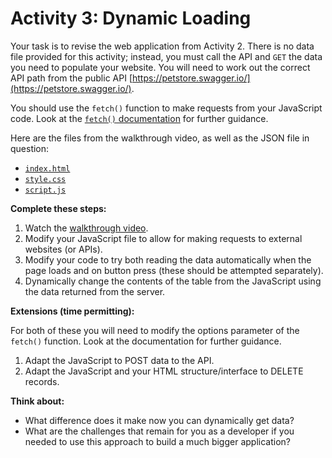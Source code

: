 
# Activity 3:  Dynamic Loading

Your task is to revise the web application from Activity 2. There is no data file provided for this
activity; instead, you must call the API and `GET` the data you need to populate your website. You
will need to work out the correct API path from the public API
[https://petstore.swagger.io/](https://petstore.swagger.io/).

You should use the `fetch()` function to make requests from your JavaScript code. Look at the
[`fetch()` documentation](https://developer.mozilla.org/en-US/docs/Web/API/Fetch_API/Using_Fetch)
for further guidance.

Here are the files from the walkthrough video, as well as the JSON file in question:
- [`index.html`](../resources/web/activity3/index.html)
- [`style.css`](../resources/web/activity3/style.css)
- [`script.js`](../resources/web/activity3/script.js)

**Complete these steps:**
1.	Watch the [walkthrough video](https://web.microsoftstream.com/video/b8cd524f-0030-4759-a941-1bccd9736c1e).
2.	Modify your JavaScript file to allow for making requests to external websites (or APIs).
3.	Modify your code to try both reading the data automatically when the page loads and on button press (these should be attempted separately).
4.	Dynamically change the contents of the table from the JavaScript using the data returned from the server.

**Extensions (time permitting):**

For both of these you will need to modify the options parameter of the `fetch()` function. Look at the documentation for further guidance.

1.	Adapt the JavaScript to POST data to the API.
2.	Adapt the JavaScript and your HTML structure/interface to DELETE records.

**Think about:**
* What difference does it make now you can dynamically get data?
* What are the challenges that remain for you as a developer if you needed to use this approach to build a much bigger application?